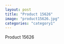 ```yaml
---
layout: post
title: "Product 15626"
image: "product15626.jpg"
categories: "category1"
---
```

Product 15626
